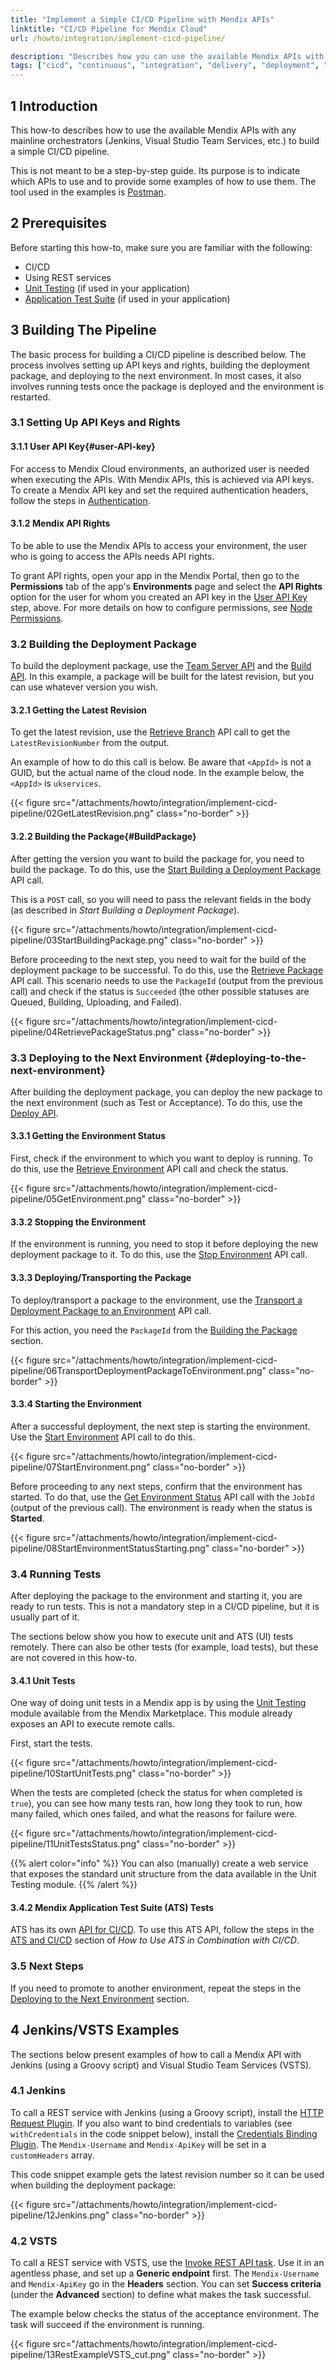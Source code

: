 ```yaml
---
title: "Implement a Simple CI/CD Pipeline with Mendix APIs"
linktitle: "CI/CD Pipeline for Mendix Cloud"
url: /howto/integration/implement-cicd-pipeline/

description: "Describes how you can use the available Mendix APIs with any mainline orchestrators to build a simple CI/CD pipeline."
tags: ["cicd", "continuous", "integration", "delivery", "deployment", "automation", "testing"]
---
```


## 1 Introduction

This how-to describes how to use the available Mendix APIs with any mainline orchestrators (Jenkins, Visual Studio Team Services, etc.) to build a simple CI/CD pipeline.

This is not meant to be a step-by-step guide. Its purpose is to indicate which APIs to use and to provide some examples of how to use them. The tool used in the examples is [Postman](https://www.getpostman.com/).

## 2 Prerequisites

Before starting this how-to, make sure you are familiar with the following:

* CI/CD
* Using REST services
* [Unit Testing](/appstore/modules/unit-testing/) (if used in your application)
* [Application Test Suite](/appstore/partner-solutions/ats/) (if used in your application)

## 3 Building The Pipeline

The basic process for building a CI/CD pipeline is described below. The process involves setting up API keys and rights, building the deployment package, and deploying to the next environment. In most cases, it also involves running tests once the package is deployed and the environment is restarted.

### 3.1 Setting Up API Keys and Rights

#### 3.1.1 User API Key{#user-API-key}

For access to Mendix Cloud environments, an authorized user is needed when executing the APIs. With Mendix APIs, this is achieved via API keys. To create a Mendix API key and set the required authentication headers, follow the steps in [Authentication](/apidocs-mxsdk/apidocs/authentication/).

#### 3.1.2 Mendix API Rights

To be able to use the Mendix APIs to access your environment, the user who is going to access the APIs needs API rights.

To grant API rights, open your app in the Mendix Portal, then go to the **Permissions** tab of the app's **Environments** page and select the **API Rights** option for the user for whom you created an API key in the [User API Key](#user-API-key) step, above. For more details on how to configure permissions, see [Node Permissions](/developerportal/deploy/node-permissions/).

### 3.2 Building the Deployment Package

To build the deployment package, use the [Team Server API](/apidocs-mxsdk/apidocs/team-server-api/) and the [Build API](/apidocs-mxsdk/apidocs/build-api/). In this example, a package will be built for the latest revision, but you can use whatever version you wish.

#### 3.2.1 Getting the Latest Revision

To get the latest revision, use the [Retrieve Branch](/apidocs-mxsdk/apidocs/team-server-api/#retrieve-branch) API call to get the `LatestRevisionNumber` from the output.

An example of how to do this call is below. Be aware that `<AppId>` is not a GUID, but the actual name of the cloud node. In the example below, the `<AppId>` is `ukservices`.

{{< figure src="/attachments/howto/integration/implement-cicd-pipeline/02GetLatestRevision.png" class="no-border" >}}

#### 3.2.2 Building the Package{#BuildPackage}

After getting the version you want to build the package for, you need to build the package. To do this, use the [Start Building a Deployment Package](/apidocs-mxsdk/apidocs/build-api/#start-building-deployment-package) API call.

This is a `POST` call, so you will need to pass the relevant fields in the body (as described in *Start Building a Deployment Package*).

{{< figure src="/attachments/howto/integration/implement-cicd-pipeline/03StartBuildingPackage.png" class="no-border" >}}

Before proceeding to the next step, you need to wait for the build of the deployment package to be successful. To do this, use the [Retrieve Package](/apidocs-mxsdk/apidocs/build-api/#retrieve-package) API call. This scenario needs to use the `PackageId` (output from the previous call) and check if the status is `Succeeded` (the other possible statuses are Queued, Building, Uploading, and Failed).

{{< figure src="/attachments/howto/integration/implement-cicd-pipeline/04RetrievePackageStatus.png" class="no-border" >}}

### 3.3 Deploying to the Next Environment {#deploying-to-the-next-environment}

After building the deployment package, you can deploy the new package to the next environment (such as Test or Acceptance). To do this, use the [Deploy API](/apidocs-mxsdk/apidocs/deploy-api/).

#### 3.3.1 Getting the Environment Status

First, check if the environment to which you want to deploy is running. To do this, use the [Retrieve Environment](/apidocs-mxsdk/apidocs/deploy-api/#retrieve-environment) API call and check the status.

{{< figure src="/attachments/howto/integration/implement-cicd-pipeline/05GetEnvironment.png" class="no-border" >}}

#### 3.3.2 Stopping the Environment

If the environment is running, you need to stop it before deploying the new deployment package to it. To do this, use the [Stop Environment](/apidocs-mxsdk/apidocs/deploy-api/#stop-environment) API call.

#### 3.3.3 Deploying/Transporting the Package

To deploy/transport a package to the environment, use the [Transport a Deployment Package to an Environment](/apidocs-mxsdk/apidocs/deploy-api/#transport-deployment-package) API call.

For this action, you need the `PackageId` from the [Building the Package](#BuildPackage) section.

{{< figure src="/attachments/howto/integration/implement-cicd-pipeline/06TransportDeploymentPackageToEnvironment.png" class="no-border" >}}

#### 3.3.4 Starting the Environment

After a successful deployment, the next step is starting the environment. Use the [Start Environment](/apidocs-mxsdk/apidocs/deploy-api/#start-environment) API call to do this.

{{< figure src="/attachments/howto/integration/implement-cicd-pipeline/07StartEnvironment.png" class="no-border" >}}

Before proceeding to any next steps, confirm that the environment has started. To do that, use the [Get Environment Status](/apidocs-mxsdk/apidocs/deploy-api/#get-start-environment-status) API call with the `JobId` (output of the previous call). The environment is ready when the status is **Started**.

{{< figure src="/attachments/howto/integration/implement-cicd-pipeline/08StartEnvironmentStatusStarting.png" class="no-border" >}}

### 3.4 Running Tests

After deploying the package to the environment and starting it, you are ready to run tests. This is not a mandatory step in a CI/CD pipeline, but it is usually part of it.

The sections below show you how to execute unit and ATS (UI) tests remotely. There can also be other tests (for example, load tests), but these are not covered in this how-to.

#### 3.4.1 Unit Tests

One way of doing unit tests in a Mendix app is by using the [Unit Testing](/appstore/modules/unit-testing/) module available from the Mendix Marketplace. This module already exposes an API to execute remote calls.

First, start the tests.

{{< figure src="/attachments/howto/integration/implement-cicd-pipeline/10StartUnitTests.png" class="no-border" >}}

When the tests are completed (check the status for when completed is `true`), you can see how many tests ran, how long they took to run, how many failed, which ones failed, and what the reasons for failure were.

{{< figure src="/attachments/howto/integration/implement-cicd-pipeline/11UnitTestsStatus.png" class="no-border" >}}

{{% alert color="info" %}}
You can also (manually) create a web service that exposes the standard unit structure from the data available in the Unit Testing module.
{{% /alert %}}

#### 3.4.2 Mendix Application Test Suite (ATS) Tests

ATS has its own [API for CI/CD](/appstore/partner-solutions/ats/rg-two-cicd-api/#api). To use this ATS API, follow the steps in the [ATS and CI/CD](/appstore/partner-solutions/ats/ht-two-ats-and-ci-cd/#ats-and-ci-cd) section of *How to Use ATS in Combination with CI/CD*.

### 3.5 Next Steps

If you need to promote to another environment, repeat the steps in the [Deploying to the Next Environment](#deploying-to-the-next-environment) section.

## 4 Jenkins/VSTS Examples

The sections below present examples of how to call a Mendix API with Jenkins (using a Groovy script) and Visual Studio Team Services (VSTS).

### 4.1 Jenkins

To call a REST service with Jenkins (using a Groovy script), install the [HTTP Request Plugin](https://wiki.jenkins.io/display/JENKINS/HTTP+Request+Plugin). If you also want to bind credentials to variables (see `withCredentials` in the code snippet below), install the [Credentials Binding Plugin](https://jenkins.io/doc/pipeline/steps/credentials-binding/). The `Mendix-Username` and `Mendix-ApiKey` will be set in a `customHeaders` array.

This code snippet example gets the latest revision number so it can be used when building the deployment package:

{{< figure src="/attachments/howto/integration/implement-cicd-pipeline/12Jenkins.png" class="no-border" >}}

### 4.2 VSTS

To call a REST service with VSTS, use the [Invoke REST API task](https://docs.microsoft.com/en-us/vsts/build-release/tasks/utility/http-rest-api). Use it in an agentless phase, and set up a **Generic endpoint** first. The `Mendix-Username` and `Mendix-ApiKey` go in the **Headers** section. You can set **Success criteria** (under the **Advanced** section) to define what makes the task successful.

The example below checks the status of the acceptance environment. The task will succeed if the environment is running.

{{< figure src="/attachments/howto/integration/implement-cicd-pipeline/13RestExampleVSTS_cut.png" class="no-border" >}}
